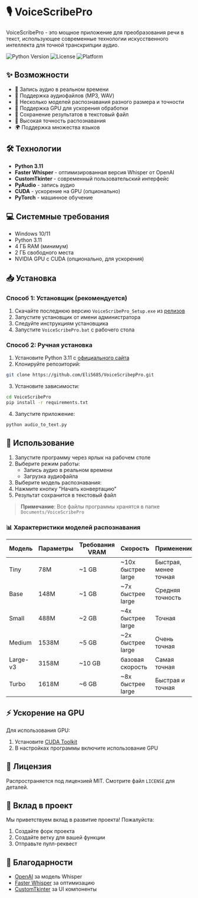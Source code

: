 # 🎙️ VoiceScribePro

VoiceScribePro - это мощное приложение для преобразования речи в текст, использующее современные технологии искусственного интеллекта для точной транскрипции аудио.

![Python Version](https://img.shields.io/badge/Python-3.11-blue.svg)
![License](https://img.shields.io/badge/license-MIT-green.svg)
![Platform](https://img.shields.io/badge/platform-Windows-lightgrey.svg)

## ✨ Возможности

- 🎤 Запись аудио в реальном времени
- 📁 Поддержка аудиофайлов (MP3, WAV)
- 🤖 Несколько моделей распознавания разного размера и точности
- 🚀 Поддержка GPU для ускорения обработки
- 📝 Сохранение результатов в текстовый файл
- 🎯 Высокая точность распознавания
- 🌍 Поддержка множества языков

## 🛠️ Технологии

- **Python 3.11**
- **Faster Whisper** - оптимизированная версия Whisper от OpenAI
- **CustomTkinter** - современный пользовательский интерфейс
- **PyAudio** - запись аудио
- **CUDA** - ускорение на GPU (опционально)
- **PyTorch** - машинное обучение

## 💻 Системные требования

- Windows 10/11
- Python 3.11
- 4 ГБ RAM (минимум)
- 2 ГБ свободного места
- NVIDIA GPU с CUDA (опционально, для ускорения)

## 📥 Установка

### Способ 1: Установщик (рекомендуется)

1. Скачайте последнюю версию `VoiceScribePro_Setup.exe` из [релизов](https://github.com/Eli5685/VoiceScribepPro/releases/tag/v1)
2. Запустите установщик от имени администратора
3. Следуйте инструкциям установщика
4. Запустите `VoiceScribePro.bat` с рабочего стола

### Способ 2: Ручная установка

1. Установите Python 3.11 с [официального сайта](https://www.python.org/downloads/)
2. Клонируйте репозиторий:

```bash
git clone https://github.com/Eli5685/VoiceScribepPro.git
```

3. Установите зависимости:

```bash
cd VoiceScribePro
pip install -r requirements.txt
```

4. Запустите приложение:

```bash
python audio_to_text.py
```

## 🚀 Использование

1. Запустите программу через ярлык на рабочем столе
2. Выберите режим работы:
   - Запись аудио в реальном времени
   - Загрузка аудиофайла
3. Выберите модель распознавания:  
4. Нажмите кнопку "Начать конвертацию"
6. Результат сохранится в текстовый файл

> **Примечание**: Все файлы программы хранятся в папке `Documents/VoiceScribePro`

### 📊 Характеристики моделей распознавания

| Модель | Параметры | Требования VRAM | Скорость | Применение |
|--------|-----------|-----------------|-----------|------------|
| Tiny | 78M | ~1 GB | ~10x быстрее large | Быстрая, менее точная |
| Base | 148M | ~1 GB | ~7x быстрее large | Средняя точность |
| Small | 488M | ~2 GB | ~4x быстрее large | Точная |
| Medium | 1538M | ~5 GB | ~2x быстрее large | Очень точная |
| Large-v3 | 3158M | ~10 GB | базовая скорость | Самая точная |
| Turbo | 1618M | ~6 GB | ~8x быстрее large | Быстрая и точная |

## ⚡ Ускорение на GPU

Для использования GPU:
1. Установите [CUDA Toolkit]([https://developer.nvidia.com/cuda-downloads](https://developer.nvidia.com/cuda-downloads))
3. В настройках программы включите использование GPU

## 📝 Лицензия

Распространяется под лицензией MIT. Смотрите файл `LICENSE` для деталей.

## 🤝 Вклад в проект

Мы приветствуем вклад в развитие проекта! Пожалуйста:
1. Создайте форк проекта
2. Создайте ветку для вашей функции
3. Отправьте пулл-реквест

## 🙏 Благодарности

- [OpenAI](https://openai.com/) за модель Whisper
- [Faster Whisper](https://github.com/guillaumekln/faster-whisper) за оптимизацию
- [CustomTkinter](https://github.com/TomSchimansky/CustomTkinter) за UI компоненты
